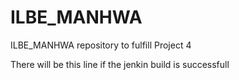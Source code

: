# ILBE_MANHWA
ILBE_MANHWA repository to fulfill Project 4

There will be this line if the jenkin build is successfull  

